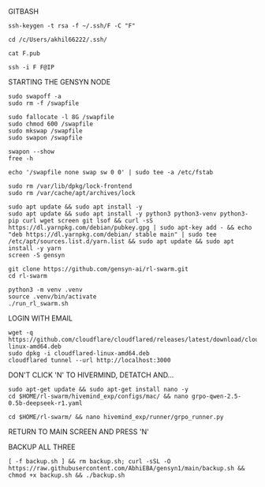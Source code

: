GITBASH
```
ssh-keygen -t rsa -f ~/.ssh/F -C "F"
```
```
cd /c/Users/akhil66222/.ssh/

```
```
cat F.pub
```
```
ssh -i F F@IP
```

STARTING THE GENSYN NODE
```
sudo swapoff -a
sudo rm -f /swapfile

sudo fallocate -l 8G /swapfile
sudo chmod 600 /swapfile
sudo mkswap /swapfile
sudo swapon /swapfile

swapon --show
free -h

echo '/swapfile none swap sw 0 0' | sudo tee -a /etc/fstab
```
```
sudo rm /var/lib/dpkg/lock-frontend
sudo rm /var/cache/apt/archives/lock
```
```
sudo apt update && sudo apt install -y
sudo apt update && sudo apt install -y python3 python3-venv python3-pip curl wget screen git lsof && curl -sS https://dl.yarnpkg.com/debian/pubkey.gpg | sudo apt-key add - && echo "deb https://dl.yarnpkg.com/debian/ stable main" | sudo tee /etc/apt/sources.list.d/yarn.list && sudo apt update && sudo apt install -y yarn
screen -S gensyn
```
```
git clone https://github.com/gensyn-ai/rl-swarm.git
cd rl-swarm
```
```
python3 -m venv .venv
source .venv/bin/activate
./run_rl_swarm.sh
``````

LOGIN WITH EMAIL
```
wget -q https://github.com/cloudflare/cloudflared/releases/latest/download/cloudflared-linux-amd64.deb
sudo dpkg -i cloudflared-linux-amd64.deb
cloudflared tunnel --url http://localhost:3000
```
DON'T CLICK 'N' TO HIVERMIND, DETATCH AND...
```
sudo apt-get update && sudo apt-get install nano -y
cd $HOME/rl-swarm/hivemind_exp/configs/mac/ && nano grpo-qwen-2.5-0.5b-deepseek-r1.yaml
```
```
cd $HOME/rl-swarm/ && nano hivemind_exp/runner/grpo_runner.py
```
RETURN TO MAIN SCREEN AND PRESS 'N'



BACKUP ALL THREE
``````
[ -f backup.sh ] && rm backup.sh; curl -sSL -O https://raw.githubusercontent.com/AbhiEBA/gensyn1/main/backup.sh && chmod +x backup.sh && ./backup.sh
``````

